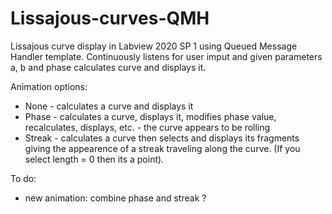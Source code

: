 # Lissajous-curves-QMH
Lissajous curve display in Labview 2020 SP 1 using Queued Message Handler template.
Continuously listens for user imput and given parameters a, b and phase calculates curve and displays it.

Animation options:
- None - calculates a curve and displays it
- Phase - calculates a curve, displays it, modifies phase value, recalculates, displays, etc. - the curve appears to be rolling
- Streak - calculates a curve then selects and displays its fragments giving the appearence of a streak traveling along the curve. (If you select length = 0 then its a point).

To do:
- new animation: combine phase and streak ?

